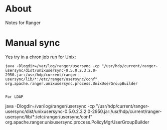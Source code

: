 # About

Notes for Ranger

# Manual sync

Yes try in a chron job run for Unix:

```
java -Dlogdir=/var/log/ranger/usersync -cp "/usr/hdp/current/ranger-usersync/dist/unixusersync-0.5.0.2.3.2.0-2950.jar:/usr/hdp/current/ranger-usersync/lib/*:/etc/ranger/usersync/conf" org.apache.ranger.unixusersync.process.UnixUserGroupBuilder


For LDAP
```
java -Dlogdir=/var/log/ranger/usersync -cp  "/usr/hdp/current/ranger-usersync/dist/unixusersync-0.5.0.2.3.2.0-2950.jar:/usr/hdp/current/ranger-usersync/lib/*:/etc/ranger/usersync/conf" org.apache.ranger.unixusersync.process.PolicyMgrUserGroupBuilder
```
